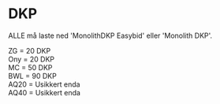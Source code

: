 # DKP

ALLE må laste ned 'MonolithDKP Easybid' eller 'Monolith DKP'.  

ZG = 20 DKP  
Ony = 20 DKP  
MC = 50 DKP  
BWL = 90 DKP  
AQ20 = Usikkert enda  
AQ40 = Usikkert enda  

